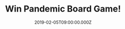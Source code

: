 ---
campaign-uuid: "c-0701b0c0-81b2-47e6-8a15-039b66b18222"
type: "Competition"
category: "Entertainment"
date: "2019-02-05T09:00:00.000Z"
end-date: "2019-03-05T23:59:00.000Z"
disable-form: false
is_promoted: false
has_entry_page: true
title: "Win Pandemic Board Game!"
competition-description: "<p>We have in our hands the best seller boarding game to\
  \ the date: Pandemic board game! As skilled members of a disease-fighting team,\
  \ you must keep four deadly diseases at bay while discovering their cures. You and\
  \ your teammates will travel across the globe, treating infections while finding\
  \ resources for cures. You must work together, using your individual strengths,\
  \ to succeed. The clock is ticking as outbreaks and epidemics fuel the spreading\
  \ plagues. Can you find all four cures in time?</p>\r\n<p>Do you have what it takes\
  \ to save humanity? Click below for a chance to win.</p>"
hero-header: "Win Pandemic Board Game!"
terms-confirmation: "N/A"
banner-img: "https://assets.expresslyapp.com/asset-9e071043-e909-4f0b-9338-e2020b6cea66.jpg"
logo-left-href: "http://club.expressly.io"
logo-left-image: "https://assets.expresslyapp.com/asset-bf61fbf2-c9e5-4ad6-9a2e-7285fd584778.jpg"
logo-left-title: "Expressly Club"
bg-image-hero: "https://assets.expresslyapp.com/asset-1b8d6c39-b44d-4065-93de-5db2fcd60216.jpg"
bg-image-first: "https://assets.expresslyapp.com/asset-557199cb-d6d4-454f-8fce-79f47a1baef4.jpg"
section1-content: "<p>The game board depicts several major population centres on a\
  \ stylised map of the Earth. On each turn, a player can use up to four actions to\
  \ travel between cities, treat infected populaces, discover a cure, or build a research\
  \ station.</p>\r\n<p>Taking a unique role within the team, players must plan their\
  \ strategy to mesh with their specialists' strengths in order to conquer the diseases\
  \ which are spreading quickly and time is running out. If one or more diseases spread\
  \ beyond recovery or if too much time elapses, the players all lose. If they cure\
  \ the four diseases, they all win!</p>\r\n<p>Lots of ways to lose, but only one\
  \ way to win… are you ready so save the world? Enter the form below for a chance\
  \ to win and show the humanity your skills to prove that you have what it takes\
  \ to save them! Good luck!</p>"
entry-title: "Win Pandemic Board Game!"
entry-content: "Enter the draw to win the  Pandemic Board Game by completing the form\
  \ below before 23:59 on 5th March 2019."
has-winner: false
prize-description: "Pandemic Board Game."
special-conditions: "Multiple entries are allowed up to one every day.\r\nThis competition\
  \ is also available on: https://aaa.nme.com/competitions/\r\npandemic-board-game-giveaway"
country-restrictions:
- "GB"
---